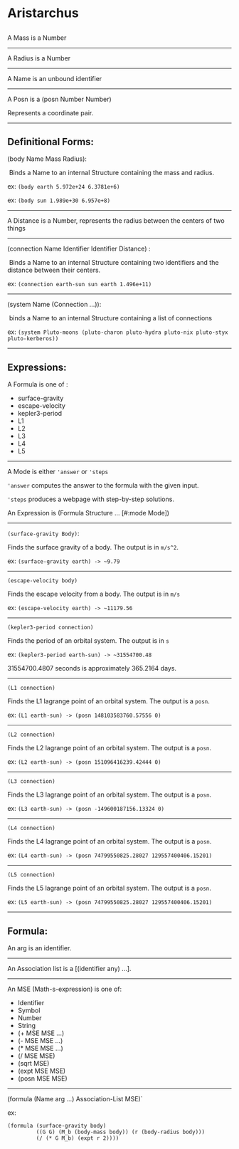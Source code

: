 # Aristarchus

## 

A Mass is a Number

-----------------------------------------------------------------------------------------------------------------------------------

A Radius is a Number

-----------------------------------------------------------------------------------------------------------------------------------

A Name is an unbound identifier

----------------------------------------------------------------------------------------------------------------------------------------------------------------

A Posn is a (posn Number Number)

Represents a coordinate pair.

-----------------------------------------------------------------------------------------------------------------------------------

## Definitional Forms:

(body Name Mass Radius):

​		Binds a Name to an internal Structure containing the mass and radius.

ex: `(body earth 5.972e+24 6.3781e+6)`

ex: `(body sun 1.989e+30 6.957e+8)`

----------------------------------------------------------------------------------------------------------------------------------------------------------------

A Distance is a Number, represents the radius between the centers of two things

-----------------------------------------------------------------------------------------------------------------------------------

(connection Name Identifier Identifier Distance) :

​		Binds a Name to an internal Structure containing two identifiers and the distance between their centers.

ex: `(connection earth-sun sun earth 1.496e+11)`

----------------------------------------------------------------------------------------------------------------------------------------------------------------

(system Name (Connection ...)):

​		 binds a Name to an internal Structure containing a list of connections

ex: `(system Pluto-moons (pluto-charon pluto-hydra pluto-nix pluto-styx pluto-kerberos))`

-----------------------------------------------------------------------------------------------------------------------------------

## Expressions:

A Formula is one of :

- surface-gravity
- escape-velocity
- kepler3-period
- L1
- L2
- L3
- L4
- L5

-----------------------------------------------------------------------------------------------------------------------------------

A Mode is either `'answer` or `'steps`

`'answer` computes the answer to the formula with the given input.

`'steps` produces a webpage with step-by-step solutions.

An Expression is (Formula Structure ... [#:mode Mode])

-----------------------------------------------------------------------------------------------------------------------------------

`(surface-gravity Body)`:

Finds the surface gravity of a body. The output is in `m/s^2`.

ex: `(surface-gravity earth) -> ~9.79`

-----------------------------------------------------------------------------------------------------------------------------------

`(escape-velocity body)`

Finds the escape velocity from a body. The output is in `m/s`

ex: `(escape-velocity earth) -> ~11179.56`

-----------------------------------------------------------------------------------------------------------------------------------

`(kepler3-period connection)`

Finds the period of an orbital system. The output is in `s`

ex: `(kepler3-period earth-sun) -> ~31554700.48`

31554700.4807 seconds is approximately 365.2164 days.

-----------------------------------------------------------------------------------------------------------------------------------

`(L1 connection)`

Finds the L1 lagrange point of an orbital system. The output is a `posn`.

ex: `(L1 earth-sun) -> (posn 148103583760.57556 0)`

-----------------------------------------------------------------------------------------------------------------------------------

`(L2 connection)`

Finds the L2 lagrange point of an orbital system. The output is a `posn`.

ex: `(L2 earth-sun) -> (posn 151096416239.42444 0)`

-----------------------------------------------------------------------------------------------------------------------------------

`(L3 connection)`

Finds the L3 lagrange point of an orbital system. The output is a `posn`.

ex: `(L3 earth-sun) -> (posn -149600187156.13324 0)`

-----------------------------------------------------------------------------------------------------------------------------------

`(L4 connection)`

Finds the L4 lagrange point of an orbital system. The output is a `posn`.

ex: `(L4 earth-sun) -> (posn 74799550825.28027 129557400406.15201)`

-----------------------------------------------------------------------------------------------------------------------------------

`(L5 connection)`

Finds the L5 lagrange point of an orbital system. The output is a `posn`.

ex: `(L5 earth-sun) -> (posn 74799550825.28027 129557400406.15201)`

-----------------------------------------------------------------------------------------------------------------------------------

## Formula:

An arg is an identifier.

----

An Association list is a [(identifier any) ...].

------

An MSE (Math-s-expression) is one of:

- Identifier
- Symbol
- Number
- String
- (+ MSE MSE ...)
- (- MSE MSE ...)
- (* MSE MSE ...)
- (/ MSE MSE)
- (sqrt MSE)
- (expt MSE MSE)
- (posn MSE MSE)

----

(formula (Name arg ...) Association-List MSE)`

ex: 

```Racket
(formula (surface-gravity body)
         ((G G) (M_b (body-mass body)) (r (body-radius body)))
         (/ (* G M_b) (expt r 2))))
```